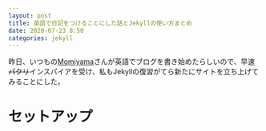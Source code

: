 ```yaml
---
layout: post
title: 英語で日記をつけることにした話とJekyllの使い方まとめ
date: 2020-07-23 8:50
categories: jekyll
---
```

昨日、いつもの[Momiyama](https://twitter.com/momeemt)さんが英語でブログを書き始めたらしいので、早速~~パクリ~~インスパイアを受け、私もJekyllの復習がてら新たにサイトを立ち上げてみることにした。

# セットアップ
